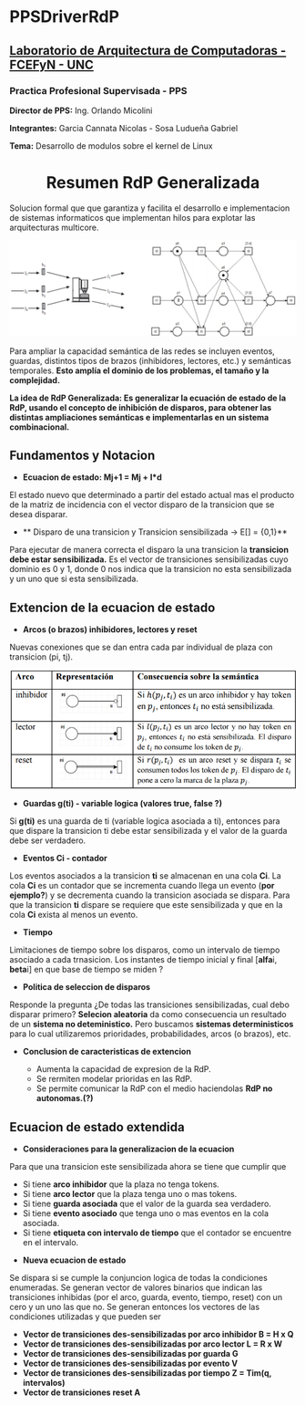 # PPSDriverRdP

## [Laboratorio de Arquitectura de Computadoras - FCEFyN - UNC](http://computacion.efn.uncor.edu/lac)

### Practica Profesional Supervisada - PPS

  **Director de PPS:** Ing. Orlando Micolini
  
  **Integrantes:** Garcia Cannata Nicolas - Sosa Ludueña Gabriel
  
  **Tema:** Desarrollo de modulos sobre el kernel de Linux


<h1 align="center" >Resumen RdP Generalizada</h1>
Solucion formal que que garantiza y facilita el desarrollo e implementacion de sistemas informaticos que implementan hilos para explotar las arquitecturas multicore.
<p align="center">
 
<img src="https://github.com/gslAgile/PPSDriverRdP/blob/master/RdP_ecu_generalizada/RdP_extendida.png" title="Ejemplo RdP Generalizada">
<div align="center"></div>
 
</p>

Para ampliar la capacidad semántica de las redes se incluyen eventos, guardas, distintos tipos de brazos (inhibidores, lectores, etc.) y semánticas temporales. **Esto amplía el dominio de los problemas, el tamaño y la complejidad.**

**La idea de RdP Generalizada: Es generalizar la ecuación de estado de la RdP, usando el concepto de inhibición de disparos, para obtener las distintas ampliaciones semánticas e implementarlas en un sistema combinacional.**

## Fundamentos y Notacion
* **Ecuacion de estado:  Mj+1 = Mj + I*d**

El estado nuevo que determinado a partir del estado actual mas el producto de la matriz de incidencia con el vector disparo de la transicion que se desea disparar.

* ** Disparo de una transicion y Transicion sensibilizada -> E[] = {0,1}**

Para ejecutar de manera correcta el disparo la una transicion la **transicion debe estar sensibilizada.**
Es el vector de transiciones sensibilizadas cuyo dominio es 0 y 1, donde 0 nos indica que la transicion no esta sensibilizada y un uno que si esta sensibilizada.


## Extencion de la ecuacion de estado

* **Arcos (o brazos) inhibidores, lectores y reset**

Nuevas conexiones que se dan entra cada par individual de plaza con transicion (pi, tj). 

<p align="center">
 
<img src="https://github.com/gslAgile/PPSDriverRdP/blob/master/RdP_ecu_generalizada/Tipos_de_arcos.png" title="Tipos de arcos/brazos">
<div align="center"></div>
 
</p>

* **Guardas g(ti) - variable logica (valores true, false ?)**

Si **g(ti)** es una guarda de ti (variable logica asociada a ti), entonces para que dispare la transicion ti debe estar sensibilizada y el valor de la guarda debe ser verdadero.

* **Eventos Ci - contador**

Los eventos asociados a la transicion **ti** se almacenan en una cola **Ci**. La cola **Ci** es un contador que se incrementa cuando llega un evento (**por ejemplo?**) y se decrementa cuando la transicion asociada se dispara. Para que la transicion **ti** dispare se requiere que este sensibilizada y que en la cola **Ci** exista al menos un evento.

* **Tiempo**

Limitaciones de tiempo sobre los disparos, como un intervalo de tiempo asociado a cada trnasicion.
Los instantes de tiempo inicial y final [**alfa**i, **beta**i] en que base de tiempo se miden ?

* **Politica de seleccion de disparos**

Responde la pregunta ¿De todas las transiciones sensibilizadas, cual debo disparar primero?
**Selecion aleatoria** da como consecuencia un resultado de un **sistema no deteministico.**
Pero buscamos **sistemas deterministicos** para lo cual utilizaremos prioridades, probabilidades, arcos (o brazos), etc.

* **Conclusion de caracteristicas de extencion**

  - Aumenta la capacidad de expresion de la RdP.
  - Se rermiten modelar prioridas en las RdP.
  - Se permite comunicar la RdP con el medio haciendolas **RdP no autonomas.(?)**

## Ecuacion de estado extendida

* **Consideraciones para la generalizacion de la ecuacion**

Para que una transicion este sensibilizada ahora se tiene que cumplir que
  - Si tiene **arco inhibidor** que la plaza no tenga tokens.
  - Si tiene **arco lector** que la plaza tenga uno o mas tokens.
  - Si tiene **guarda asociada** que el valor de la guarda sea verdadero.
  - Si tiene **evento asociado** que tenga uno o mas eventos en la cola asociada.
  - Si tiene **etiqueta con intervalo de tiempo** que el contador se encuentre en el intervalo.
 
* **Nueva ecuacion de estado**

Se dispara si se cumple la conjuncion logica de todas la condiciones enumeradas.
Se generan vector de valores binarios que indican las transiciones inhibidas (por el arco, guarda, evento, tiempo, reset) con un cero y un uno las que no.
Se generan entonces los vectores de las condiciones utilizadas y que pueden ser

  - **Vector de transiciones des-sensibilizadas por arco inhibidor B = H x Q**
  - **Vector de transiciones des-sensibilizadas por arco lector L = R x W**
  - **Vector de transiciones des-sensibilizadas por guarda G**
  - **Vector de transiciones des-sensibilizadas por evento V**
  - **Vector de transiciones des-sensibilizadas por tiempo Z = Tim(q, intervalos)**
  - **Vector de transiciones reset A**







